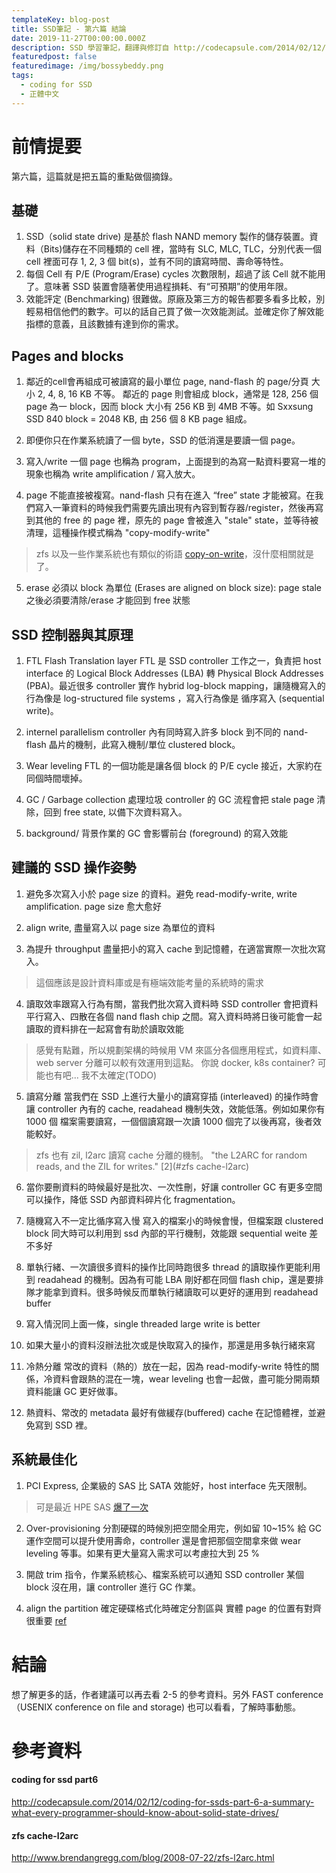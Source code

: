 ```yaml
---
templateKey: blog-post
title: SSD筆記 - 第六篇 結論
date: 2019-11-27T00:00:00.000Z
description: SSD 學習筆記，翻譯與修訂自 http://codecapsule.com/2014/02/12/coding-for-ssds-part-6-a-summary-what-every-programmer-should-know-about-solid-state-drives/
featuredpost: false
featuredimage: /img/bossybeddy.png
tags:
  - coding for SSD
  - 正體中文
---
```

# 前情提要

第六篇，這篇就是把五篇的重點做個摘錄。

## 基礎
1. SSD（solid state drive) 是基於 flash NAND memory 製作的儲存裝置。資料（Bits)儲存在不同種類的 cell 裡，當時有 SLC, MLC, TLC，分別代表一個 cell 裡面可存 1, 2, 3 個 bit(s)，並有不同的讀寫時間、壽命等特性。
2. 每個 Cell 有 P/E (Program/Erase) cycles 次數限制，超過了該 Cell 就不能用了。意味著 SSD 裝置會隨著使用過程損耗、有“可預期”的使用年限。
3. 效能評定 (Benchmarking) 很難做。原廠及第三方的報告都要多看多比較，別輕易相信他們的數字。可以的話自己買了做一次效能測試。並確定你了解效能指標的意義，且該數據有達到你的需求。

## Pages and blocks
1. 鄰近的cell會再組成可被讀寫的最小單位 page, nand-flash 的 page/分頁 大小 2, 4, 8, 16 KB 不等。 鄰近的 page 則會組成 block，通常是 128, 256 個 page 為一 block，因而 block 大小有 256 KB 到 4MB 不等。如 Sxxsung SSD 840 block = 2048 KB, 由 256 個 8 KB page 組成。


2. 即便你只在作業系統讀了一個 byte，SSD 的低消還是要讀一個 page。
3. 寫入/write 一個 page 也稱為 program，上面提到的為寫一點資料要寫一堆的現象也稱為 write amplification / 寫入放大。
4. page 不能直接被複寫。nand-flash 只有在進入 “free” state 才能被寫。在我們寫入一筆資料的時候我們需要先讀出現有內容到暫存器/register，然後再寫到其他的 free 的 page 裡，原先的 page 會被進入 "stale" state，並等待被清理，這種操作模式稱為 "copy-modify-write"
> zfs 以及一些作業系統也有類似的術語 [copy-on-write](https://en.wikipedia.org/wiki/Copy-on-write)，沒什麼相關就是了。
5. erase 必須以 block 為單位 (Erases are aligned on block size):
page stale 之後必須要清除/erase 才能回到 free 狀態

## SSD 控制器與其原理

1. FTL Flash Translation layer
FTL 是 SSD controller 工作之一，負責把 host interface 的 Logical Block Addresses (LBA) 轉 Physical Block Addresses (PBA)。最近很多 controller 實作 hybrid log-block mapping，讓隨機寫入的行為像是 log-structured file systems ，寫入行為像是 循序寫入 (sequential write)。

2. internel parallelism
controller 內有同時寫入許多 block 到不同的 nand-flash 晶片的機制，此寫入機制/單位 clustered block。

3. Wear leveling
FTL 的一個功能是讓各個 block 的 P/E cycle 接近，大家約在同個時間壞掉。

4. GC / Garbage collection 處理垃圾
controller 的 GC 流程會把 stale page 清除，回到 free state, 以備下次資料寫入。

5. background/ 背景作業的 GC 會影響前台 (foreground) 的寫入效能

## 建議的 SSD 操作姿勢
1. 避免多次寫入小於 page size 的資料。避免 read-modify-write, write amplification. page size 愈大愈好

2. align write, 盡量寫入以 page size 為單位的資料
3. 為提升 throughput 盡量把小的寫入 cache 到記憶體，在適當實際一次批次寫入。
> 這個應該是設計資料庫或是有極端效能考量的系統時的需求
4. 讀取效率跟寫入行為有關，當我們批次寫入資料時 SSD controller 會把資料平行寫入、四散在各個 nand flash chip 之間。寫入資料時將日後可能會一起讀取的資料排在一起寫會有助於讀取效能
> 感覺有點難，所以規劃架構的時候用 VM 來區分各個應用程式，如資料庫、web server 分離可以較有效運用到這點。 你說 docker, k8s container? 可能也有吧... 我不太確定(TODO)
5. 讀寫分離
當我們在 SSD 上進行大量小的讀寫穿插 (interleaved) 的操作時會讓 controller 內有的 cache, readahead 機制失效，效能低落。例如如果你有 1000 個 檔案需要讀寫，一個個讀寫跟一次讀 1000 個完了以後再寫，後者效能較好。 
> zfs 也有 zil, l2arc 讀寫 cache 分離的機制。  "the L2ARC for random reads, and the ZIL for writes." [2](#zfs cache-l2arc)
6. 當你要刪資料的時候最好是批次、一次性刪，好讓 controller GC 有更多空間可以操作，降低 SSD 內部資料碎片化 fragmentation。

7. 隨機寫入不一定比循序寫入慢
寫入的檔案小的時候會慢，但檔案跟 clustered block 同大時可以利用到 ssd 內部的平行機制，效能跟 sequential weite 差不多好

8. 單執行緒、一次讀很多資料的操作比同時跑很多 thread 的讀取操作更能利用到 readahead 的機制。因為有可能 LBA 剛好都在同個 flash chip，還是要排隊才能拿到資料。很多時候反而單執行緒讀取可以更好的運用到 readahead buffer
 
9. 寫入情況同上面一條，single threaded large write is better

10. 如果大量小的資料沒辦法批次或是快取寫入的操作，那還是用多執行緒來寫

11. 冷熱分離
常改的資料（熱的）放在一起，因為 read-modify-write 特性的關係，冷資料會跟熱的混在一塊，wear leveling 也會一起做，盡可能分開兩類資料能讓 GC 更好做事。

12. 熱資料、常改的 metadata 最好有做緩存(buffered) cache 在記憶體裡，並避免寫到 SSD 裡。

## 系統最佳化
1. PCI Express, 企業級的 SAS 比 SATA 效能好，host interface 先天限制。
> 可是最近 HPE SAS [爆了一次](ttps://blocksandfiles.com/2019/11/25/hpe-issues-firmware-fix-to-to-stop-ssd-failure/)

2. Over-provisioning 分割硬碟的時候別把空間全用完，例如留 10~15% 給 GC 運作空間可以提升使用壽命，controller 還是會把那個空間拿來做 wear leveling 等事。如果有更大量寫入需求可以考慮拉大到 25 %

3. 開啟 trim 指令，作業系統核心、檔案系統可以通知 SSD controller 某個 block 沒在用，讓 controller 進行 GC 作業。

4. align the partition
確定硬碟格式化時確定分割區與 實體 page 的位置有對齊很重要 [ref](https://tytso.livejournal.com/2009/02/20/)


# 結論
想了解更多的話，作者建議可以再去看 2-5 的參考資料。另外 FAST conference（USENIX conference on file and storage) 也可以看看，了解時事動態。

# 參考資料
#### coding for ssd part6
http://codecapsule.com/2014/02/12/coding-for-ssds-part-6-a-summary-what-every-programmer-should-know-about-solid-state-drives/

#### zfs cache-l2arc
http://www.brendangregg.com/blog/2008-07-22/zfs-l2arc.html